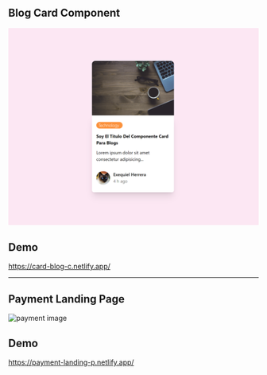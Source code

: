 ## Blog Card Component

![Blog Card Component](https://github.com/exequielhb/landing-pages/blob/recursos/blog-card-component/demo.png?raw=true)

## Demo

https://card-blog-c.netlify.app/

----

## Payment Landing Page

![payment image](https://i.ibb.co/1bH1mFV/payment-landing-p.png)

## Demo

https://payment-landing-p.netlify.app/
